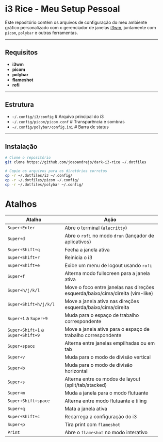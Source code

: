 # i3 Rice - Meu Setup Pessoal

Este repositório contém os arquivos de configuração do meu ambiente gráfico personalizado com o gerenciador de janelas [i3wm](https://i3wm.org/), juntamente com `picom`, `polybar` e outras ferramentas.

---

## Requisitos

- **i3wm**
- **picom**
- **polybar**
- **flameshot**
- **rofi**

---

## Estrutura

- `~/.config/i3/config` # Arquivo principal do i3
- `~/.config/picom/picom.conf` # Transparência e sombras
- `~/.config/polybar/config.ini` # Barra de status


---

## Instalação

```bash
# Clone o repositório
git clone https://github.com/joaoandrejs/dark-i3-rice ~/.dotfiles

# Copie os arquivos para os diretórios corretos
cp -r ~/.dotfiles/i3 ~/.config/
cp -r ~/.dotfiles/picom ~/.config/
cp -r ~/.dotfiles/polybar ~/.config/
```


# Atalhos

| Atalho                          | Ação                                                                          |
| ------------------------------- | ----------------------------------------------------------------------------- |
| `Super+Enter`                    | Abre o terminal (`alacritty`)                                                 |
| `Super+d`                        | Abre o `rofi` no modo `drun` (lançador de aplicativos)                        |
| `Super+Shift+q`                  | Fecha a janela ativa                                                          |
| `Super+Shift+r`                  | Reinicia o i3                                                                 |
| `Super+Shift+e`                  | Exibe um menu de logout usando `rofi`                                         |
| `Super+f`                        | Alterna modo fullscreen para a janela ativa                                   |
| `Super+h/j/k/l`                  | Move o foco entre janelas nas direções esquerda/baixo/cima/direita (vim-like) |
| `Super+Shift+h/j/k/l`            | Move a janela ativa nas direções esquerda/baixo/cima/direita                  |
| `Super+1` a `Super+9`             | Muda para o espaço de trabalho correspondente                                 |
| `Super+Shift+1` a `Super+Shift+9` | Move a janela ativa para o espaço de trabalho correspondente                  |
| `Super+space`                    | Alterna entre janelas empilhadas ou em tab                                    |
| `Super+v`                        | Muda para o modo de divisão vertical                                          |
| `Super+b`                        | Muda para o modo de divisão horizontal                                        |
| `Super+s`                        | Alterna entre os modos de layout (split/tab/stacked)                          |
| `Super+m`                        | Muda a janela para o modo flutuante                                           |
| `Super+Shift+space`              | Alterna entre modo flutuante e tiling                                         |
| `Super+q`                        | Mata a janela ativa                                                           |
| `Super+Shift+c`                  | Recarrega a configuração do i3                                                |
| `Super+p`                        | Tira print com `flameshot`                                                    |
| `Print`                          | Abre o `flameshot` no modo interativo                                         |
